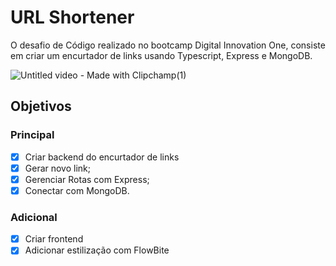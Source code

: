 # URL Shortener
O desafio de Código realizado no bootcamp Digital Innovation One, consiste em criar um encurtador de links usando Typescript, Express e MongoDB. 

![Untitled video - Made with Clipchamp(1)](https://user-images.githubusercontent.com/9398249/182747252-d476600c-ce01-4b06-a74a-d706e7d4ab82.gif)

## Objetivos

### Principal
- [x] Criar backend do encurtador de links
- [x] Gerar novo link; 
- [x] Gerenciar Rotas com Express;
- [x] Conectar com MongoDB.

### Adicional
- [x] Criar frontend
- [x] Adicionar estilização com FlowBite
